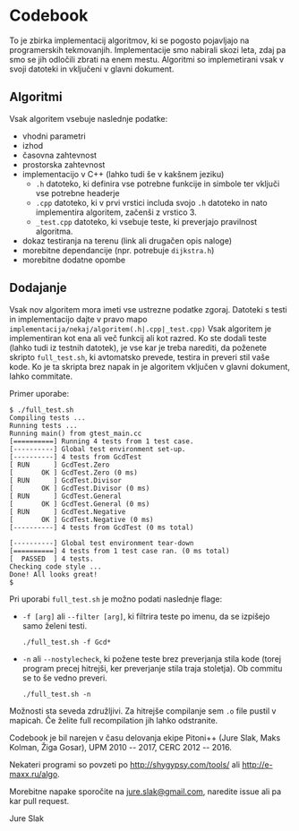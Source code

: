 Codebook
========

To je zbirka implementacij algoritmov, ki se pogosto pojavljajo na programerskih
tekmovanjih. Implementacije smo nabirali skozi leta, zdaj pa smo se jih odločili
zbrati na enem mestu. Algoritmi so implemetirani vsak v svoji datoteki in
vključeni v glavni dokument.

Algoritmi
---------
Vsak algoritem vsebuje naslednje podatke:

 * vhodni parametri
 * izhod
 * časovna zahtevnost
 * prostorska zahtevnost
 * implementacijo v C++ (lahko tudi še v kakšnem jeziku)
    + `.h` datoteko, ki definira vse potrebne funkcije in simbole ter vključi vse potrebne headerje
    + `.cpp` datoteko, ki v prvi vrstici includa svojo `.h` datoteko in nato implementira algoritem,
      začenši z vrstico 3.
    + `_test.cpp` datoteko, ki vsebuje teste, ki preverjajo pravilnost algoritma.
 * dokaz testiranja na terenu (link ali drugačen opis naloge)
 * morebitne dependancije (npr. potrebuje `dijkstra.h`)
 * morebitne dodatne opombe

Dodajanje
---------
Vsak nov algoritem mora imeti vse ustrezne podatke zgoraj. Datoteki s testi in
implementacijo dajte v pravo mapo `implementacija/nekaj/algoritem(.h|.cpp|_test.cpp)` Vsak algoritem
je implementiran kot ena ali več funkcij ali kot razred. Ko ste dodali teste (lahko tudi iz testnih
datotek), je vse kar je treba narediti, da poženete skripto `full_test.sh`, ki avtomatsko prevede,
testira in preveri stil vaše kode. Ko je ta skripta brez napak in je algoritem vključen v glavni
dokument, lahko commitate.

Primer uporabe:

    $ ./full_test.sh
    Compiling tests ...
    Running tests ...
    Running main() from gtest_main.cc
    [==========] Running 4 tests from 1 test case.
    [----------] Global test environment set-up.
    [----------] 4 tests from GcdTest
    [ RUN      ] GcdTest.Zero
    [       OK ] GcdTest.Zero (0 ms)
    [ RUN      ] GcdTest.Divisor
    [       OK ] GcdTest.Divisor (0 ms)
    [ RUN      ] GcdTest.General
    [       OK ] GcdTest.General (0 ms)
    [ RUN      ] GcdTest.Negative
    [       OK ] GcdTest.Negative (0 ms)
    [----------] 4 tests from GcdTest (0 ms total)

    [----------] Global test environment tear-down
    [==========] 4 tests from 1 test case ran. (0 ms total)
    [  PASSED  ] 4 tests.
    Checking code style ...
    Done! All looks great!
    $

Pri uporabi `full_test.sh` je možno podati naslednje flage:

 * `-f [arg]` ali `--filter [arg]`, ki filtrira teste po imenu, da se izpišejo samo želeni testi.

    `./full_test.sh -f Gcd*`

 * `-n` ali `--nostylecheck`, ki požene teste brez preverjanja stila kode (torej program precej hitrejši, ker preverjanje stila traja stoletja). Ob
   commitu se to še vedno preveri.

    `./full_test.sh -n`

Možnosti sta seveda združljivi. Za hitrejše compilanje sem `.o` file pustil v mapicah. Če želite
full recompilation jih lahko odstranite.


Codebook je bil narejen v času delovanja ekipe Pitoni++ (Jure Slak, Maks Kolman, Žiga Gosar),
UPM 2010 -- 2017, CERC 2012 -- 2016.

Nekateri programi so povzeti po http://shygypsy.com/tools/ ali http://e-maxx.ru/algo.

Morebitne napake sporočite na jure.slak@gmail.com, naredite issue ali pa kar pull request.

Jure Slak
